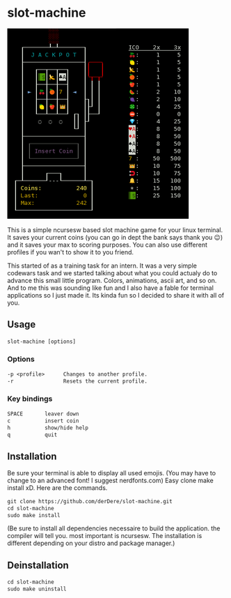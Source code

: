 # slot-machine

![Screenshot](https://raw.githubusercontent.com/derDere/slot-machine/readme/Screenshot%202023-01-05%20225317.png)

This is a simple ncursesw based slot machine game for your linux terminal.
It saves your current coins (you can go in dept the bank says thank you 😉) and it saves your max to scoring purposes.
You can also use different profiles if you wan't to show it to you friend.

This started of as a training task for an intern. It was a very simple codewars task and we started talking about what you could actualy do to advance this small little program. Colors, animations, ascii art, and so on. And to me this was sounding like fun and I also have a fable for terminal applications so I just made it. Its kinda fun so I decided to share it with all of you.

## Usage

```
slot-machine [options]
```

### Options
```
-p <profile>      Changes to another profile.
-r                Resets the current profile.
```

### Key bindings
```
SPACE       leaver down
c           insert coin
h           show/hide help
q           quit
```

## Installation
Be sure your terminal is able to display all used emojis. (You may have to change to an advanced font! I suggest nerdfonts.com)
Easy clone make install xD. Here are the commands.

```
git clone https://github.com/derDere/slot-machine.git
cd slot-machine
sudo make install
```
(Be sure to install all dependencies necessaire to build the application. the compiler will tell you. most important is ncursesw. The installation is different depending on your distro and package manager.)

## Deinstallation

```
cd slot-machine
sudo make uninstall
```
